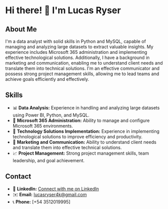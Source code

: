 # Hi there! 👋 I'm Lucas Ryser

## About Me

I'm a data analyst with solid skills in Python and MySQL, capable of managing and analyzing large datasets to extract valuable insights. My experience includes Microsoft 365 administration and implementing effective technological solutions. Additionally, I have a background in marketing and communication, enabling me to understand client needs and translate them into technical solutions. I'm an effective communicator and possess strong project management skills, allowing me to lead teams and achieve goals efficiently and effectively.

## Skills

- 📊 **Data Analysis:** Experience in handling and analyzing large datasets using Power BI, Python, and MySQL.
- 💼 **Microsoft 365 Administration:** Ability to manage and configure Microsoft 365 environments.
- 🚀 **Technology Solutions Implementation:** Experience in implementing technological solutions to improve efficiency and productivity.
- 📢 **Marketing and Communication:** Ability to understand client needs and translate them into effective technical solutions.
- 📈 **Project Management:** Strong project management skills, team leadership, and goal achievement.

## Contact

- 🔗 **LinkedIn:** [Connect with me on LinkedIn](https://www.linkedin.com/in/lucas-ryser-16190728a/)
- ✉️ **Email:** [lucasryser4k@gmail.com](mailto:lucasryser4k@gmail.com)
- 📞 **Phone:** [+54 3512019995]


